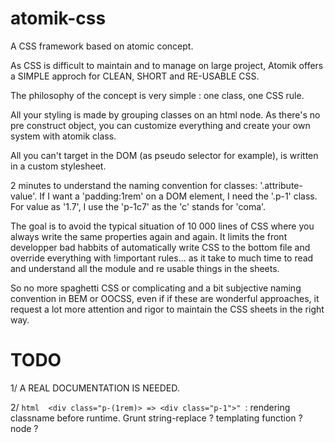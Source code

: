 # atomik-css

A CSS framework based on atomic concept.

As CSS is difficult to maintain and to manage on large project, Atomik offers a SIMPLE approch for CLEAN, SHORT and RE-USABLE CSS.

The philosophy of the concept is very simple : one class, one CSS rule. 

All your styling is made by grouping classes on an html node. 
As there's no pre construct object, you can customize everything and create your own system with atomik class.  

All you can't target in the DOM (as pseudo selector for example), is written in a custom stylesheet.

2 minutes to understand the naming convention for classes: '.attribute-value'. If I want a 'padding:1rem' on a DOM element, I need the '.p-1' class. For value as '1.7', I use the 'p-1c7' as the 'c' stands for 'coma'.

The goal is to avoid the typical situation of 10 000 lines of CSS where you always write the same properties again and again.
It limits the front developper  bad habbits of automatically write CSS to the bottom file and override everything with !important rules... as it take to much time to read and understand all the module and re usable things in the sheets.

So no more spaghetti CSS or complicating and a bit subjective naming convention in BEM or OOCSS, even if if these are wonderful approaches, it request a lot more attention and rigor to maintain  the CSS sheets in the right way.


# TODO

1/ A REAL DOCUMENTATION IS NEEDED. 

2/ ```html  <div class="p-(1rem)> => <div class="p-1">" ```: rendering classname before runtime. Grunt string-replace ? templating function ? node ?  

